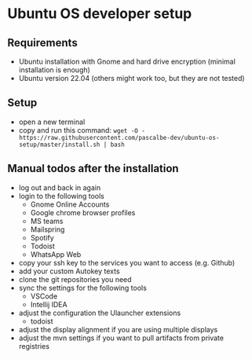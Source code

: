 # Ubuntu OS developer setup

## Requirements

- Ubuntu installation with Gnome and hard drive encryption (minimal installation is enough)
- Ubuntu version 22.04 (others might work too, but they are not tested)

## Setup

- open a new terminal
- copy and run this command: `wget -O - https://raw.githubusercontent.com/pascalbe-dev/ubuntu-os-setup/master/install.sh | bash`

## Manual todos after the installation

- log out and back in again
- login to the following tools
  - Gnome Online Accounts
  - Google chrome browser profiles
  - MS teams
  - Mailspring
  - Spotify
  - Todoist
  - WhatsApp Web
- copy your ssh key to the services you want to access (e.g. Github)
- add your custom Autokey texts
- clone the git repositories you need
- sync the settings for the following tools
  - VSCode
  - Intellij IDEA
- adjust the configuration the Ulauncher extensions
  - todoist
- adjust the display alignment if you are using multiple displays
- adjust the mvn settings if you want to pull artifacts from private registries
